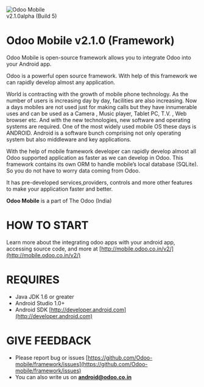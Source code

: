 <img src="https://dharmangsoni.odoo.com/website/image?max_height=768&field=datas&model=ir.attachment&id=118&max_width=250" alt="Odoo Mobile"/>
<br/>v2.1.0alpha (Build 5)


Odoo Mobile v2.1.0 (Framework)
==============================

Odoo Mobile is open-source framework allows you to integrate Odoo into your Android app.

Odoo is a powerful open source framework. With help of this framework we can rapidly develop almost any application.

World is contracting with the growth of mobile phone technology. As the number of users is increasing day by day, facilities are also increasing. Now a days mobiles are not used just for making calls but they have innumerable uses and can be used as a Camera , Music player, Tablet PC, T.V. , Web browser etc. And with the new technologies, new software and operating systems are required.
One of the most widely used mobile OS these days is ANDROID. Android is a software bunch comprising not only operating system but also middleware and key applications.

With the help of mobile framework developer can rapidly develop almost all Odoo supported application as faster as we can develop in Odoo. 
This framework contains its own ORM to handle mobile’s local database (SQLite). So you do not have to worry data coming from Odoo. 

It has pre-developed services,providers, controls and more other features to make your application faster and better. 

**Odoo Mobile** is a part of The Odoo (India)

HOW TO START
============

Learn more about the integrating odoo apps with your android app, accessing source code, and more at [http://mobile.odoo.co.in/v2/](http://mobile.odoo.co.in/v2/)
 
REQUIRES
========

 - Java JDK 1.6 or greater
 - Android Studio 1.0+
 - Android SDK [http://developer.android.com](http://developer.android.com)

GIVE FEEDBACK
=============

 - Please report bug or issues [https://github.com/Odoo-mobile/framework/issues](https://github.com/Odoo-mobile/framework/issues)
 - You can also write us on **android@odoo.co.in**
